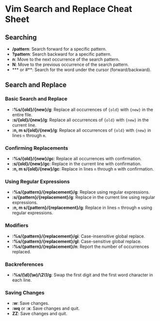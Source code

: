 # Vim Search and Replace Cheat Sheet

## Searching

- **/pattern**: Search forward for a specific pattern.
- **?pattern**: Search backward for a specific pattern.
- **n**: Move to the next occurrence of the search pattern.
- **N**: Move to the previous occurrence of the search pattern.
- *** or #**: Search for the word under the cursor (forward/backward).

## Search and Replace

### Basic Search and Replace

- **:%s/{old}/{new}/g**: Replace all occurrences of `{old}` with `{new}` in the entire file.
- **:s/{old}/{new}/g**: Replace all occurrences of `{old}` with `{new}` in the current line.
- **:n, m s/{old}/{new}/g**: Replace all occurrences of `{old}` with `{new}` in lines `n` through `m`.

### Confirming Replacements

- **:%s/{old}/{new}/gc**: Replace all occurrences with confirmation.
- **:s/{old}/{new}/gc**: Replace in the current line with confirmation.
- **:n, m s/{old}/{new}/gc**: Replace in lines `n` through `m` with confirmation.

### Using Regular Expressions

- **:%s/{pattern}/{replacement}/g**: Replace using regular expressions.
- **:s/{pattern}/{replacement}/g**: Replace in the current line using regular expressions.
- **:n, m s/{pattern}/{replacement}/g**: Replace in lines `n` through `m` using regular expressions.

### Modifiers

- **:%s/{pattern}/{replacement}/gi**: Case-insensitive global replace.
- **:%s/{pattern}/{replacement}/gI**: Case-sensitive global replace.
- **:%s/{pattern}/{replacement}/n**: Report the number of occurrences replaced.

### Backreferences

- **:%s/\(\d\)\(\w\)/\2\1/g**: Swap the first digit and the first word character in each line.

### Saving Changes

- **:w**: Save changes.
- **:wq** or **:x**: Save changes and quit.
- **ZZ**: Save changes and quit.

